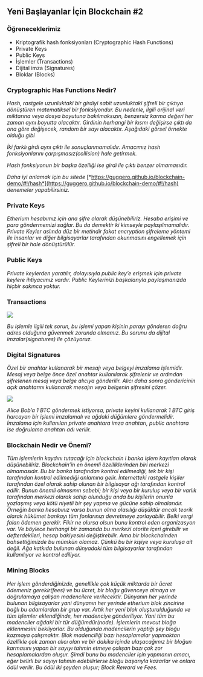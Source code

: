 ## Yeni Başlayanlar İçin Blockchain #2

### Öğreneceklerimiz

*   Kriptografik hash fonksiyonları (Cryptographic Hash Functions)
*   Private Keys
*   Public Keys
*   İşlemler (Transactions)
*   Dijital imza (Signatures)
*   Bloklar (Blocks)

### Cryptographic Has Functions Nedir?

*Hash, rastgele uzunluktaki bir girdiyi sabit uzunluktaki şifreli bir çıktıya dönüştüren matematiksel bir fonksiyondur. Bu nedenle, ilgili orijinal veri miktarına veya dosya boyutuna bakılmaksızın, benzersiz karma değeri her zaman aynı boyutta olacaktır. Girdinin herhangi bir kısmı değişirse çıktı da ona göre değişecek, random bir sayı alacaktır. Aşağıdaki görsel örnekte olduğu gibi*

*İki farklı girdi aynı çıktı ile sonuçlanmamalıdır. Amacımız hash fonksiyonlarını çarpışmasız(collision) hale getirmek.*

*Hash fonksiyonun bir başka özelliği ise girdi ile çıktı benzer olmamasıdır.*

*Daha iyi anlamak için bu sitede* [*https://guggero.github.io/blockchain-demo/#!/hash*](https://guggero.github.io/blockchain-demo/#!/hash) *denemeler yapabilirsiniz.*

### Private Keys

*Etherium hesabımız için ana şifre olarak düşünebiliriz. Hesaba erişimi ve para göndermemizi sağlar. Bu da demektir ki kimseyle paylaşılmamalıdır. Private Keyler aslında düz bir metindir fakat encryption şifreleme yöntemi ile insanlar ve diğer bilgisayarlar tarafından okunmasını engellemek için şifreli bir hale dönüştürülür.*

### Public Keys

*Private keylerden yaratılır, dolayısıyla public key’e erişmek için private keylere ihtiyacımız vardır. Public Keylerinizi başkalarıyla paylaşmanızda hiçbir sakınca yoktur.*

### Transactions

![](https://cdn.hashnode.com/res/hashnode/image/upload/v1653551615565/BV97SNaMW.png)

*Bu işlemle ilgili tek sorun, bu işlemi yapan kişinin parayı gönderen doğru adres olduğuna güvenmek zorunda olmamız. Bu sorunu da dijital imzalar(signatures) ile çözüyoruz.*

### Digital Signatures

*Özel bir anahtar kullanarak bir mesajı veya belgeyi imzalama işlemidir. Mesaj veya belge önce özel anahtar kullanılarak şifrelenir ve ardından şifrelenen mesaj veya belge alıcıya gönderilir. Alıcı daha sonra göndericinin açık anahtarını kullanarak mesajın veya belgenin şifresini çözer.*

![](https://cdn.hashnode.com/res/hashnode/image/upload/v1653551617130/OXuT6lesZ.png)

*Alice Bob’a 1 BTC göndermek istiyorsa, private keyini kullanarak 1 BTC giriş harcayan bir işlemi imzalamalı ve ağdaki düğümlere göndermelidir. İmzalama için kullanılan private anahtara imza anahtarı, public anahtara ise doğrulama anahtarı adı verilir.*

### Blockchain Nedir ve Önemi?

*Tüm işlemlerin kaydını tutacağı için blockchain i banka işlem kayıtları olarak düşünebiliriz. Blockchain’in en önemli özelliklerinden biri merkezi olmamasıdır. Bu bir banka tarafından kontrol edilmediği, tek bir kişi tarafından kontrol edilmediği anlamına gelir. İnternetteki rastgele kişiler tarafından özel olarak sahip olunan bir bilgisayar ağı tarafından kontrol edilir. Bunun önemli olmasının sebebi; bir kişi veya bir kuruluş veya bir varlık tarafından merkezi olarak sahip olunduğu anda bu kişilerin onunla yozlaşmış veya kötü niyetli bir şey yapma ve gücüne sahip olmalarıdır. Örneğin banka hesabınız varsa bunun olma olasılığı düşüktür ancak teorik olarak hükümet bankayı tüm fonlarınızı devretmeye zorlayabilir. Belki vergi falan ödemen gerekir. Fikir ne olursa olsun bunu kontrol eden organizasyon var. Ve böylece herhangi bir zamanda bu merkezi otorite içeri girebilir ve defterdekileri, hesap bakiyesini değiştirebilir. Ama bir blockchainden bahsettiğimizde bu mümkün olamaz. Çünkü bu bir kişiye veya kuruluşa ait değil. Ağa katkıda bulunan dünyadaki tüm bilgisayarlar tarafından kullanılıyor ve kontrol ediliyor.*

### Mining Blocks

*Her işlem gönderdiğinizde, genellikle çok küçük miktarda bir ücret ödemeniz gerekir(fees) ve bu ücret, bir bloğu güvenceye almaya ve doğrulamaya çalışan madencilere verilecektir. Dünyanın her yerinde bulunan bilgisayarlar yani dünyanın her yerinde etherium blok zincirine bağlı bu adamlardan bir grup var. Artık her yeni blok oluşturulduğunda ve tüm işlemler eklendiğinde, her madenciye gönderiliyor. Yani tüm bu madenciler ağdaki bir tür düğümdür(node). İşlemlerin mevcut bloğa eklenmesini bekliyorlar. Bu olduğunda madencilerin yaptığı şey bloğu kazmaya çalışmaktır. Blok madenciliği bazı hesaplamalar yapmaktan özellikle çok zaman alıcı olan ve bir dakika içinde ulaşacağımız bir bloğun karmasını yapan bir sayıyı tahmin etmeye çalışan bazı çok zor hesaplamalardan oluşur. Şimdi bunu bu madenciler için yapmanın amacı, eğer belirli bir sayıyı tahmin edebilirlerse bloğu başarıyla kazarlar ve onlara ödül verilir. Bu ödül iki şeyden oluşur; Block Reward ve Fees.*